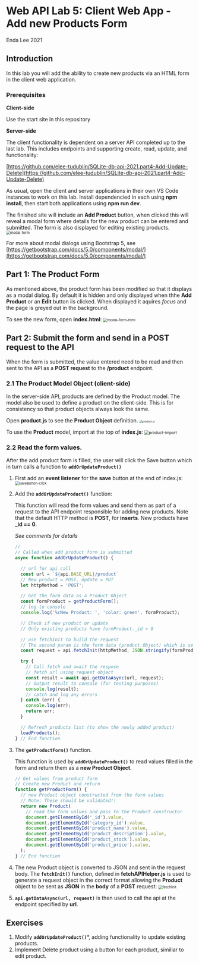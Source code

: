 # Web API Lab 5: Client Web App - Add new Products Form

Enda Lee 2021

## Introduction

In this lab you will add the ability to create new products via an HTML form in the client web application.

### Prerequisites

**Client-side**

Use the start site in this repository

**Server-side**

The client functionality is dependent on a server API completed up to the last lab. This includes endpoints and  supporting create, read, update, and functionality:

[https://github.com/elee-tudublin/SQLite-db-api-2021.part4-Add-Update-Delete](https://github.com/elee-tudublin/SQLite-db-api-2021.part4-Add-Update-Delete)

As usual, open the client and server applications in their own VS Code instances to work on this lab. Install dependencied in each using **npm install**, then start both applications using **npm run dev**.

The finished site will include an **Add Product** button, when clicked this will reveal a modal form where details for the new product can be entered and submitted. The form is also displayed for editing existing products.
<img src="./media/modal-form.png" alt="modal-form" style="zoom: 67%;" />

For more about modal dialogs using Bootstrap 5, see [https://getbootstrap.com/docs/5.0/components/modal/](https://getbootstrap.com/docs/5.0/components/modal/)



## Part 1: The Product Form

As mentioned above, the product form has been modified so that it displays as a modal dialog. By default it is hidden and only displayed when thhe **Add Product** or an **Edit** button iis clicked. When displayed it aquires *focus* and the page is greyed out in the background.

To see the new form, open **index.html**:
<img src="./media/modal-form-html.png" alt="modal-form-html" style="zoom:67%;" />



## Part  2: Submit the form and send in a POST request to the API

When the form is submitted, the value entered need to be read and then sent to the API as a **POST request** to the **/product** endpoint.

### 2.1 The Product Model Object (client-side)

In the server-side API, products are defined by the Product model. The model also be used to define a product on the client-side. This is for consistency so that product objects always look the same.

Open **product.js** to see the **Product Object** definition.
<img src="./media/product.js.png" alt="product.js" style="zoom: 50%;" />



To use the **Product** model, import at the top of **index.js**:
<img src="./media/product-import.png" alt="product-import" style="zoom:75%;" />



### 2.2 Read the form values.

After the add product form is filled, the user will click the Save button which in turn calls a function to **```addOrUpdateProduct()```**

1. First add an **event listener** for the **save** button at the end of index.js:
   <img src="./media/saveButton-click.png" alt="saveButton-click" style="zoom: 67%;" />

2. Add the **```addOrUpdateProduct()```** function:

   This function will read the form values and send them as part of a request to the API endpoint responsible for adding new products. Note that the default HTTP method is **POST**, for **inserts**. New products have **_id == 0**. 

   *See comments for details*

   ```javascript
   //
   // Called when add product form is submitted
   async function addOrUpdateProduct() {
   
     // url for api call
     const url = `${api.BASE_URL}/product`
     // New product = POST, Update = PUT
     let httpMethod = 'POST';
   
     // Get the form data as a Product Object
     const formProduct = getProductForm();
     // log to console
     console.log('%cNew Product: ', 'color: green', formProduct);
   
     // Check if new product or update
     // Only existing products have formProduct._id > 0
   
     // use fetchInit to build the request
     // The second param is the form data (product Object) which is sent as JSON in the request body
     const request = api.fetchInit(httpMethod, JSON.stringify(formProduct)); 
   
     try {
       // Call fetch and await the respose
       // fetch url using request object
       const result = await api.getDataAsync(url, request);
       // Output result to console (for testing purposes) 
       console.log(result);
       // catch and log any errors
     } catch (err) {
       console.log(err);
       return err;
     }
   
     // Refresh products list (to show the newly added product)
     loadProducts();
   } // End function
   ```

3. The **```getProductForm()```** function.

   This function is used by **```addOrUpdateProduct()```** to read values filled in the form and return them as a **new Product Object**. 

   ```javascript
   // Get values from product form
   // Create new Product and return
   function getProductForm() {
     // new Product object constructed from the form values
     // Note: These should be validated!!
     return new Product(
       // read the form values and pass to the Product constructor
       document.getElementById('_id').value,
       document.getElementById('category_id').value,
       document.getElementById('product_name').value,
       document.getElementById('product_description').value,
       document.getElementById('product_stock').value,
       document.getElementById('product_price').value,
     );
   } // End function
   ```

4. The new Product object is converted to JSON and sent in the request body. The **```fetchInit()```** function, defined in **fetchAPIHelper.js** is used to generate a request object in the correct format allowing the **Product** object to be sent as **JSON** in the **body** of  a **POST** request:
      <img src="./media/fetchInit.png" alt="fetchInit" style="zoom:70%;" />

5. **```api.getDataAsync(url, request)```** is then used to call the api at the endpoint specified by **url**.



## Exercises

1. Modify **```addOrUpdateProduct()```***, adding functionality to update existing products. 
2. Implement Delete product using a button for each product, similiar to  edit product.


